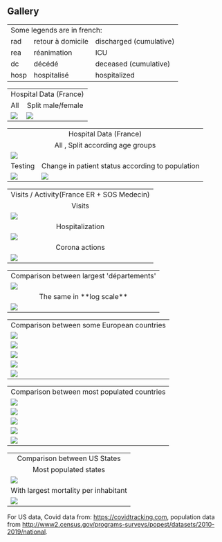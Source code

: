 ## Gallery

<TABLE>
 <TR><TD COLSPAN="3">Some legends are in french: </TD> </TR>
 <TR><TD >rad</TD> <TD >retour à domicile</TD><TD >discharged (cumulative)</TD></TR>
 <TR><TD >rea</TD> <TD >réanimation</TD><TD >ICU</TD></TR>
 <TR><TD >dc</TD> <TD >décédé</TD><TD >deceased (cumulative)</TD></TR>
 <TR><TD >hosp</TD> <TD >hospitalisé</TD><TD > hospitalized</TD></TR>
</TABLE>

<TABLE>
 <TR><TD COLSPAN="2">Hospital Data (France)</TD> </TR>
 <TF><TD>All</TD> <TD><CENTER>Split male/female</CENTER></TD> </TR>
 <TR><TD> <IMG SRC="./JupySessions/images/Chap01/FIG003.jpg"/></TD> 
     <TD> <IMG SRC="./JupySessions/images/Chap01/FIG004.jpg"/></TD> 
 </TR>
 </TABLE>
<TABLE>
    <TR><TD COLSPAN="2"><CENTER>Hospital Data (France)</CENTER></TD> </TR>
    <TR><TD COLSPAN="2"><CENTER>All , Split according age groups</CENTER></TD> </TR>
    <TR><TD COLSPAN="2"> <IMG SRC="./JupySessions/images/Chap01/FIG005.jpg"/></TD></TR> 
    <TR>  <TD COLSPAN="1"><CENTER>Testing</CENTER></TD>  <TD COLSPAN="1">Change in patient status according to population</TD> </TR>
    <TR> <TD> <IMG SRC="./JupySessions/images/Chap01/FIG006.jpg"/></TD>
         <TD> <IMG SRC="./JupySessions/images/Chap01/FIG008.jpg"/></TD></TR>
 </TABLE>

<TABLE>
 <TR><TD COLSPAN="1">Visits / Activity(France ER + SOS Medecin) </TD> </TR>
 <TR><TD><CENTER>Visits</CENTER></TD> </TR>
 <TR><TD> <IMG SRC="./JupySessions/images/Chap01/FIG002pass.jpg"/></TD></TR>
 <TR><TD><CENTER>Hospitalization</CENTER></TD> </TR>
 <TR><TD> <IMG SRC="./JupySessions/images/Chap01/FIG002hospit.jpg"/></TD></TR>
 <TR><TD><CENTER>Corona actions</CENTER></TD> </TR>
 <TR><TD> <IMG SRC="./JupySessions/images/Chap01/FIG002acte_corona.jpg"/></TD></TR>
 </TABLE>


<TABLE>
  <TR><TD COLSPAN="1"><CENTER>Comparison between largest 'départements'</CENTER></TD> </TR>
  <TR> <TD> <IMG SRC="./JupySessions/images/Chap01/FIG050.jpg"/></TD> </TR>
    <TR> <TD><CENTER> The same in **log scale** </CENTER></TD> </TR>
   <TR> <TD> <IMG SRC="./JupySessions/images/Chap01/FIG051.jpg"/></TD> </TR>
</TABLE>    

<TABLE>
  <TR><TD COLSPAN="1"><CENTER>Comparison between some European countries</CENTER></TD> </TR>
  <TR> <TD> <IMG SRC="./JupySessions/images/Chap03/FIG001.jpg"/></TD> </TR>
  <TR> <TD> <IMG SRC="./JupySessions/images/Chap03/FIG002.jpg"/></TD> </TR>
  <TR> <TD> <IMG SRC="./JupySessions/images/Chap03/FIG003.jpg"/></TD> </TR>
  <TR> <TD> <IMG SRC="./JupySessions/images/Chap03/FIG004.jpg"/></TD> </TR>
  <TR> <TD> <IMG SRC="./JupySessions/images/Chap03/FIG005.jpg"/></TD> </TR>
</TABLE>    


<TABLE>
  <TR><TD COLSPAN="1"><CENTER>Comparison between most populated countries</CENTER></TD> </TR>
  <TR> <TD> <IMG SRC="./JupySessions/images/Chap03/FIG021.jpg"/></TD> </TR>
  <TR> <TD> <IMG SRC="./JupySessions/images/Chap03/FIG022.jpg"/></TD> </TR>
  <TR> <TD> <IMG SRC="./JupySessions/images/Chap03/FIG023.jpg"/></TD> </TR>
  <TR> <TD> <IMG SRC="./JupySessions/images/Chap03/FIG024.jpg"/></TD> </TR>
  <TR> <TD> <IMG SRC="./JupySessions/images/Chap03/FIG025.jpg"/></TD> </TR>
</TABLE>    


<TABLE>
  <TR><TD COLSPAN="1"><CENTER>Comparison between US States</CENTER></TD> </TR>
    <TR> <TD><CENTER> Most populated states</CENTER></TD> </TR>
  <TR> <TD> <IMG SRC="./JupySessions/images/Chap04/FIG002.jpg"/></TD> </TR>
    <TR> <TD><CENTER> With largest mortality per inhabitant</CENTER></TD> </TR>
  <TR> <TD> <IMG SRC="./JupySessions/images/Chap04/FIG003.jpg"/></TD> </TR>
</TABLE>    
For US data, Covid data from: <A HREF="https://covidtracking.com">https://covidtracking.com</A>,
population data from <A HREF="http://www2.census.gov/programs-surveys/popest/datasets/2010-2019/national">
http://www2.census.gov/programs-surveys/popest/datasets/2010-2019/national</A>.

